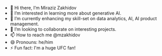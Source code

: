- 👋 Hi there, I’m Miraziz Zakhidov
- 👀 I’m interested in learning more about generative AI. 
- 🌱 I’m currently enhancing my skill-set on data analytics, AI, AI product management. 
- 💞️ I’m looking to collaborate on interesting projects. 
- 📫 How to reach me @mzakhidov
- 😄 Pronouns: he/him
- ⚡ Fun fact: I'm a huge UFC fan! 

<!---
mzakhidov/mzakhidov is a ✨ special ✨ repository because its `README.md` (this file) appears on your GitHub profile.
You can click the Preview link to take a look at your changes.
--->
